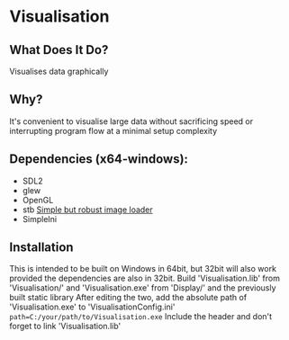 # Visualisation

## What Does It Do?
Visualises data graphically

## Why?
It's convenient to visualise large data without sacrificing speed or interrupting program flow at a minimal setup complexity

## Dependencies (x64-windows):
* SDL2
* glew
* OpenGL
* stb [Simple but robust image loader](https://github.com/nothings/stb)
* SimpleIni

## Installation
This is intended to be built on Windows in 64bit, but 32bit will also work provided the dependencies are also in 32bit.
Build 'Visualisation.lib' from 'Visualisation/' and 'Visualisation.exe' from 'Display/' and the previously built static library
After editing the two, add the absolute path of 'Visualisation.exe' to 'VisualisationConfig.ini'
```path=C:/your/path/to/Visualisation.exe```
Include the header and don't forget to link 'Visualisation.lib'